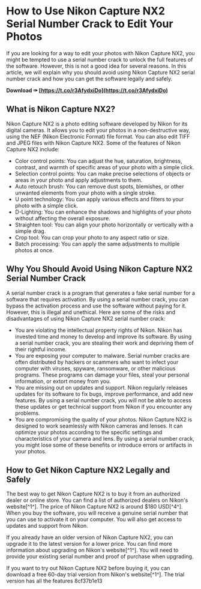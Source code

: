 # How to Use Nikon Capture NX2 Serial Number Crack to Edit Your Photos
 
If you are looking for a way to edit your photos with Nikon Capture NX2, you might be tempted to use a serial number crack to unlock the full features of the software. However, this is not a good idea for several reasons. In this article, we will explain why you should avoid using Nikon Capture NX2 serial number crack and how you can get the software legally and safely.
 
**Download ✑ [https://t.co/r3AfydxiDo](https://t.co/r3AfydxiDo)**


 
## What is Nikon Capture NX2?
 
Nikon Capture NX2 is a photo editing software developed by Nikon for its digital cameras. It allows you to edit your photos in a non-destructive way, using the NEF (Nikon Electronic Format) file format. You can also edit TIFF and JPEG files with Nikon Capture NX2. Some of the features of Nikon Capture NX2 include:
 
- Color control points: You can adjust the hue, saturation, brightness, contrast, and warmth of specific areas of your photo with a simple click.
- Selection control points: You can make precise selections of objects or areas in your photo and apply adjustments to them.
- Auto retouch brush: You can remove dust spots, blemishes, or other unwanted elements from your photo with a single stroke.
- U point technology: You can apply various effects and filters to your photo with a simple click.
- D-Lighting: You can enhance the shadows and highlights of your photo without affecting the overall exposure.
- Straighten tool: You can align your photo horizontally or vertically with a simple drag.
- Crop tool: You can crop your photo to any aspect ratio or size.
- Batch processing: You can apply the same adjustments to multiple photos at once.

## Why You Should Avoid Using Nikon Capture NX2 Serial Number Crack
 
A serial number crack is a program that generates a fake serial number for a software that requires activation. By using a serial number crack, you can bypass the activation process and use the software without paying for it. However, this is illegal and unethical. Here are some of the risks and disadvantages of using Nikon Capture NX2 serial number crack:

- You are violating the intellectual property rights of Nikon. Nikon has invested time and money to develop and improve its software. By using a serial number crack, you are stealing their work and depriving them of their rightful income.
- You are exposing your computer to malware. Serial number cracks are often distributed by hackers or scammers who want to infect your computer with viruses, spyware, ransomware, or other malicious programs. These programs can damage your files, steal your personal information, or extort money from you.
- You are missing out on updates and support. Nikon regularly releases updates for its software to fix bugs, improve performance, and add new features. By using a serial number crack, you will not be able to access these updates or get technical support from Nikon if you encounter any problems.
- You are compromising the quality of your photos. Nikon Capture NX2 is designed to work seamlessly with Nikon cameras and lenses. It can optimize your photos according to the specific settings and characteristics of your camera and lens. By using a serial number crack, you might lose some of these benefits or introduce errors or artifacts in your photos.

## How to Get Nikon Capture NX2 Legally and Safely
 
The best way to get Nikon Capture NX2 is to buy it from an authorized dealer or online store. You can find a list of authorized dealers on Nikon's website[^1^]. The price of Nikon Capture NX2 is around $180 USD[^4^]. When you buy the software, you will receive a genuine serial number that you can use to activate it on your computer. You will also get access to updates and support from Nikon.
 
If you already have an older version of Nikon Capture NX2, you can upgrade it to the latest version for a lower price. You can find more information about upgrading on Nikon's website[^1^]. You will need to provide your existing serial number and proof of purchase when upgrading.
 
If you want to try out Nikon Capture NX2 before buying it, you can download a free 60-day trial version from Nikon's website[^1^]. The trial version has all the features
 8cf37b1e13
 
